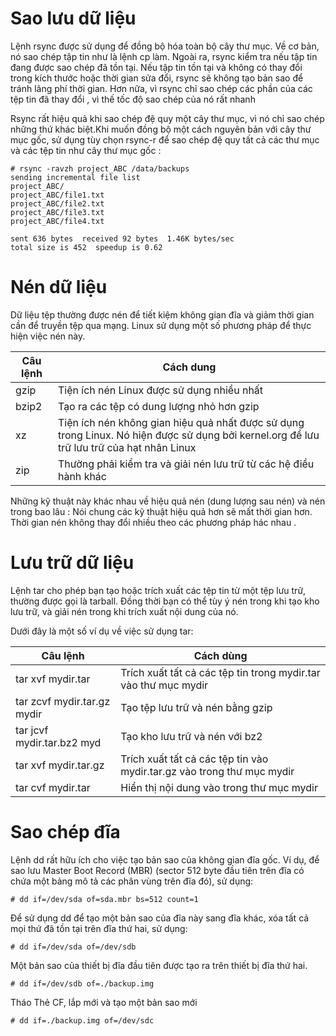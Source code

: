 # Sao lưu dữ liệu

Lệnh rsync được sử dụng để đồng bộ hóa toàn bộ cây thư mục. Về cơ bản, nó sao chép tập tin như là lệnh cp làm. Ngoài ra, rsync kiểm tra nếu tập tin đang được sao chép đã tồn tại. Nếu tập tin tồn tại và không có thay đổi trong kích thước hoặc thời gian sửa đổi, rsync sẽ không tạo bản sao để tránh lãng phí thời gian. Hơn nữa, vì rsync chỉ sao chép các phần của các tệp tin đã thay đổi , vì thế tốc độ sao chép của nó rất nhanh

Rsync rất hiệu quả khi sao chép đệ quy một cây thư mục, vì nó chỉ sao chép những thứ khác biệt.Khi muốn đồng bộ một cách nguyên bản với cây thư mục gốc, sử dụng tùy chọn rsync-r để sao chép đệ quy tất cả các thư mục và các tệp tin như cây thư mục gốc :

```
# rsync -ravzh project_ABC /data/backups
sending incremental file list
project_ABC/
project_ABC/file1.txt
project_ABC/file2.txt
project_ABC/file3.txt
project_ABC/file4.txt

sent 636 bytes  received 92 bytes  1.46K bytes/sec
total size is 452  speedup is 0.62
```

# Nén dữ liệu

Dữ liệu tệp thường được nén để tiết kiệm không gian đĩa và giảm thời gian cần để truyền tệp qua mạng. Linux sử dụng một số phương pháp để thực hiện việc nén này.

| Câu lệnh | Cách dung |
|-----------|-------|
| gzip | Tiện ích nén Linux được sử dụng nhiều nhất |
| bzip2 | Tạo ra các tệp có dung lượng nhỏ hơn gzip |
| xz | Tiện ích nén không gian hiệu quả nhất được sử dụng trong Linux. Nó hiện được sử dụng bởi kernel.org để lưu trữ lưu trữ của hạt nhân Linux |
| zip | Thường phải kiểm tra và giải nén lưu trữ từ các hệ điều hành khác |

Những kỹ thuật này khác nhau về hiệu quả nén (dung lượng sau nén) và nén trong bao lâu : Nói chung các kỹ thuật hiệu quả hơn sẽ mất thời gian hơn. Thời gian nén không thay đổi nhiều theo các phương pháp hác nhau .

# Lưu trữ dữ liệu

Lệnh tar cho phép bạn tạo hoặc trích xuất các tệp tin từ một tệp lưu trữ, thường được gọi là tarball. Đồng thời bạn có thể tùy ý nén trong khi tạo kho lưu trữ, và giải nén trong khi trích xuất nội dung của nó.

Dưới đây là một số ví dụ về việc sử dụng tar:

| Câu lệnh | Cách dùng |
|------|-----------|
| tar xvf mydir.tar | Trích xuất tất cả các tệp tin trong mydir.tar vào thư mục mydir|
| tar zcvf mydir.tar.gz mydir | Tạo tệp lưu trữ và nén bằng gzip|
| tar jcvf mydir.tar.bz2 myd | Tạo kho lưu trữ và nén với bz2|
|  tar xvf mydir.tar.gz | Trích xuất tất cả các tệp tin vào mydir.tar.gz vào trong thư mục mydir |
| tar cvf mydir.tar | Hiển thị nội dung vào trong thư mục mydir |

# Sao chép đĩa

Lệnh dd rất hữu ích cho việc tạo bản sao của không gian đĩa gốc. Ví dụ, để sao lưu Master Boot Record (MBR) (sector 512 byte đầu tiên trên đĩa có chứa một bảng mô tả các phân vùng trên đĩa đó), sử dụng:

```
# dd if=/dev/sda of=sda.mbr bs=512 count=1
```

Để sử dụng dd để tạo một bản sao của đĩa này sang đĩa khác, xóa tất cả mọi thứ đã tồn tại trên đĩa thứ hai, sử dụng:

```
# dd if=/dev/sda of=/dev/sdb
```

Một bản sao của thiết bị đĩa đầu tiên được tạo ra trên thiết bị đĩa thứ hai.


```
# dd if=/dev/sdb of=./backup.img
```

Tháo Thẻ CF, lắp mới và tạo một bản sao mới

```
# dd if=./backup.img of=/dev/sdc
```

